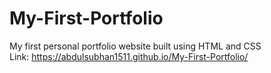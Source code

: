 # My-First-Portfolio
My first personal portfolio website built using HTML and CSS
<br>
Link: https://abdulsubhan1511.github.io/My-First-Portfolio/

